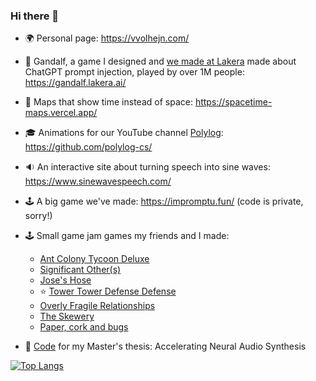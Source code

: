 ### Hi there 👋

- 🌍 Personal page: https://vvolhejn.com/
- 🧙 Gandalf, a game I designed and [we made at Lakera](https://www.lakera.ai/) made about ChatGPT prompt injection, played by over 1M people: https://gandalf.lakera.ai/
- 📍 Maps that show time instead of space: https://spacetime-maps.vercel.app/
- 🎓 Animations for our YouTube channel [Polylog](https://www.youtube.com/@PolylogCS): https://github.com/polylog-cs/
- 🔉 An interactive site about turning speech into sine waves: https://www.sinewavespeech.com/
- 🕹 A big game we've made: https://impromptu.fun/ (code is private, sorry!)
- 🕹 Small game jam games my friends and I made:
  - [Ant Colony Tycoon Deluxe](https://github.com/allemansratten/AntColonyTycoonDeluxe)
  - [Significant Other(s)](https://github.com/allemansratten/sos)
  - [Jose's Hose](https://github.com/vvolhejn/minijam98)
  - ⭐ [Tower Tower Defense Defense](https://github.com/allemansratten/LD48)
  - [Overly Fragile Relationships](https://github.com/allemansratten/overly-fragile-relationships)
  - [The Skewery](https://github.com/allemansratten/the-skewery)
  - [Paper, cork and bugs](https://github.com/allemansratten/PaperCorkAndBugs)

- 🎻 [Code](https://github.com/vvolhejn/thesis) for my Master's thesis: Accelerating Neural Audio Synthesis

[![Top Langs](https://github-readme-stats.vercel.app/api/top-langs/?username=vvolhejn&hide=html,jupyter%20notebook&langs_count=6&layout=compact&theme=tokyonight)](https://github.com/anuraghazra/github-readme-stats)
